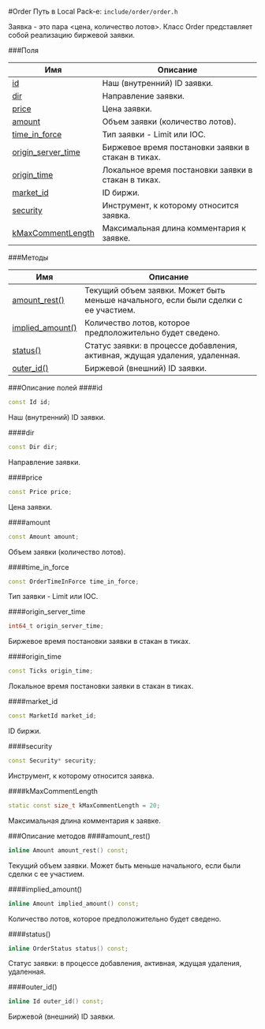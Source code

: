 #Order
Путь в Local Pack-е: `include/order/order.h`

Заявка - это пара <цена, количество лотов>.
Класс Order представляет собой реализацию биржевой заявки.

###Поля

|Имя| Описание|
|------------------|--------------------|
|[id](#id)|Наш (внутренний) ID заявки.|
|[dir](#dir)|Направление заявки.|
|[price](#price)|Цена заявки.|
|[amount](#amount)|Объем заявки (количество лотов).|
|[time_in_force](#time_in_force)|Тип заявки - Limit или IOC.|
|[origin_server_time](#origin_server_time)|Биржевое время постановки заявки в стакан в тиках.|
|[origin_time](#origin_time)|Локальное время постановки заявки в стакан в тиках.|
|[market_id](#market_id)|ID биржи.|
|[security](#security)|Инструмент, к которому относится заявка.|
|[kMaxCommentLength](#kMaxCommentLength)|Максимальная длина комментария к заявке.|

###Методы

|Имя| Описание|
|------------------|--------------------|
|[amount_rest()](#amount_rest)|Текущий объем заявки. Может быть меньше начального, если были сделки с ее участием.|
|[implied_amount()](#implied_amount)|Количество лотов, которое предположительно будет сведено.|
|[status()](#status)|Статус заявки: в процессе добавления, активная, ждущая удаления, удаленная.|
|[outer_id()](#outer_id)|Биржевой (внешний) ID заявки.|

###Описание полей
<a name="id"></a>
####id
```c++
const Id id;
```
Наш (внутренний) ID заявки.

<a name="dir"></a>
####dir
```c++
const Dir dir;
```
Направление заявки.

<a name="price"></a>
####price
```c++
const Price price;
```
Цена заявки.

<a name="amount"></a>
####amount
```c++
const Amount amount;
```
Объем заявки (количество лотов).

<a name="time_in_force"></a>
####time_in_force
```c++
const OrderTimeInForce time_in_force;
```
Тип заявки - Limit или IOC.

<a name="origin_server_time"></a>
####origin_server_time
```c++
int64_t origin_server_time;
```
Биржевое время постановки заявки в стакан в тиках.

<a name="origin_time"></a>
####origin_time
```c++
const Ticks origin_time;
```
Локальное время постановки заявки в стакан в тиках.

<a name="market_id"></a>
####market_id
```c++
const MarketId market_id;
```
ID биржи.

<a name="security"></a>
####security
```c++
const Security* security;
```
Инструмент, к которому относится заявка.

<a name="kMaxCommentLength"></a>
####kMaxCommentLength
```c++
static const size_t kMaxCommentLength = 20;
```
Максимальная длина комментария к заявке.


###Описание методов
<a name="amount_rest"></a>
####amount_rest()
```c++
inline Amount amount_rest() const;
```
Текущий объем заявки. Может быть меньше начального, если были сделки с ее участием.

<a name="implied_amount"></a>
####implied_amount()
```c++
inline Amount implied_amount() const;
```
Количество лотов, которое предположительно будет сведено.

<a name="status"></a>
####status()
```c++
inline OrderStatus status() const;
```
Статус заявки: в процессе добавления, активная, ждущая удаления, удаленная.

<a name="outer_id"></a>
####outer_id()
```c++
inline Id outer_id() const;
```
Биржевой (внешний) ID заявки.


